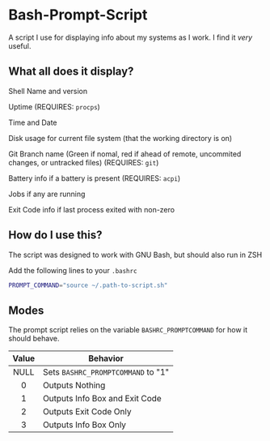 # Bash-Prompt-Script
A script I use for displaying info about my systems as I work.
I find it *very* useful.

## What all does it display?
Shell Name and version

Uptime (REQUIRES: `procps`)

Time and Date

Disk usage for current file system (that the working directory is on)

Git Branch name (Green if nomal, red if ahead of remote, uncommited changes, or untracked files) (REQUIRES: `git`)

Battery info if a battery is present (REQUIRES: `acpi`)

Jobs if any are running

Exit Code info if last process exited with non-zero

## How do I use this?
The script was designed to work with GNU Bash, but should also run in ZSH

Add the following lines to your `.bashrc`

```bash
PROMPT_COMMAND="source ~/.path-to-script.sh"
```

## Modes
The prompt script relies on the variable `BASHRC_PROMPTCOMMAND` for how it should behave.

| Value | Behavior |
| :---: | ---------|
| NULL  | Sets `BASHRC_PROMPTCOMMAND` to "1" |
| 0     | Outputs Nothing |
| 1     | Outputs Info Box and Exit Code |
| 2     | Outputs Exit Code Only |
| 3     | Outputs Info Box Only |